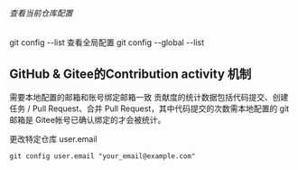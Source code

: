 ###### 查看当前仓库配置
git config --list
查看全局配置
git config  --global --list

## GitHub & Gitee的Contribution activity 机制

需要本地配置的邮箱和账号绑定邮箱一致
贡献度的统计数据包括代码提交、创建任务 / Pull Request、合并 Pull Request，其中代码提交的次数需本地配置的 git 邮箱是 Gitee帐号已确认绑定的才会被统计。

更改特定仓库 user.email

```
git config user.email "your_email@example.com"
```
